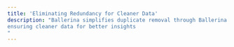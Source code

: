 ```yaml
---
title: 'Eliminating Redundancy for Cleaner Data'
description: "Ballerina simplifies duplicate removal through Ballerina queries, 
ensuring cleaner data for better insights
"
---
```


